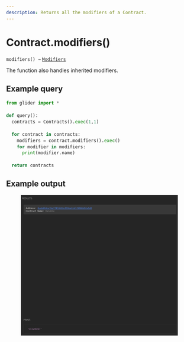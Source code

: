 ```yaml
---
description: Returns all the modifiers of a Contract.
---
```


# Contract.modifiers()

`modifiers() →` [`Modifiers`](../callables/modifiers/)

The function also handles inherited modifiers.

## Example query

```python
from glider import *

def query():
  contracts = Contracts().exec(1,1)

  for contract in contracts:
    modifiers = contract.modifiers().exec()
    for modifier in modifiers:
      print(modifier.name)

  return contracts
```

## Example output

<figure><img src="../../.gitbook/assets/image (71).png" alt=""><figcaption></figcaption></figure>
